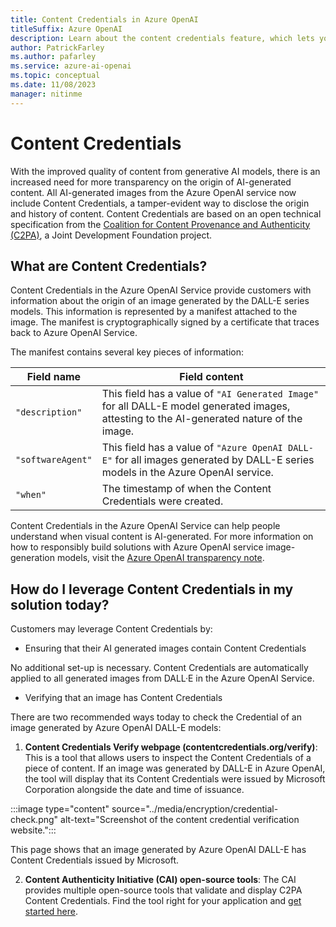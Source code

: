 ```yaml
---
title: Content Credentials in Azure OpenAI
titleSuffix: Azure OpenAI
description: Learn about the content credentials feature, which lets you verify that an image was generated by an AI model.
author: PatrickFarley
ms.author: pafarley
ms.service: azure-ai-openai
ms.topic: conceptual 
ms.date: 11/08/2023
manager: nitinme
---
```


# Content Credentials

With the improved quality of content from generative AI models, there is an increased need for more transparency on the origin of AI-generated content. All AI-generated images from the Azure OpenAI service now include Content Credentials, a tamper-evident way to disclose the origin and history of content. Content Credentials are based on an open technical specification from the [Coalition for Content Provenance and Authenticity (C2PA)](https://www.c2pa.org), a Joint Development Foundation project. 

## What are Content Credentials? 

Content Credentials in the Azure OpenAI Service provide customers with information about the origin of an image generated by the DALL-E series models. This information is represented by a manifest attached to the image. The manifest is cryptographically signed by a certificate that traces back to Azure OpenAI Service.

The manifest contains several key pieces of information: 

| Field name | Field content |
| ---| ---|
| `"description"` | This field has a value of `"AI Generated Image"` for all DALL-E model generated images, attesting to the AI-generated nature of the image. |
| `"softwareAgent"` | This field has a value of `"Azure OpenAI DALL-E"` for all images generated by DALL-E series models in the Azure OpenAI service. |
|`"when"` |The timestamp of when the Content Credentials were created. | 


Content Credentials in the Azure OpenAI Service can help people understand when visual content is AI-generated. For more information on how to responsibly build solutions with Azure OpenAI service image-generation models, visit the [Azure OpenAI transparency note](/legal/cognitive-services/openai/transparency-note?tabs=text).

## How do I leverage Content Credentials in my solution today?

Customers may leverage Content Credentials by:
- Ensuring that their AI generated images contain Content Credentials

No additional set-up is necessary. Content Credentials are automatically applied to all generated images from DALL·E in the Azure OpenAI Service. 

- Verifying that an image has Content Credentials
  
There are two recommended ways today to check the Credential of an image generated by Azure OpenAI DALL-E models:

1. **Content Credentials Verify webpage (contentcredentials.org/verify)**: This is a tool that allows users to inspect the Content Credentials of a piece of content. If an image was generated by DALL-E in Azure OpenAI, the tool will display that its Content Credentials were issued by Microsoft Corporation alongside the date and time of issuance.
    
  :::image type="content" source="../media/encryption/credential-check.png" alt-text="Screenshot of the content credential verification website.":::

  This page shows that an image generated by Azure OpenAI DALL-E has Content Credentials issued by Microsoft.
    
2. **Content Authenticity Initiative (CAI) open-source tools**: The CAI provides multiple open-source tools that validate and display C2PA Content Credentials. Find the tool right for your application and [get started here](https://opensource.contentauthenticity.org/).
   
